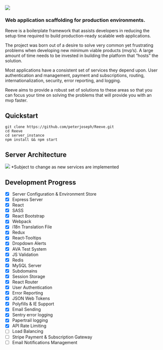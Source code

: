 # ![](https://i.imgur.com/vcNZ9GN.png)

### Web application scaffolding for production environments.

Reeve is a boilerplate framework that assists developers in reducing the setup time required to build production-ready scalable web applications.

The project was born out of a desire to solve very common yet frustrating problems when developing new minimum viable products (mvp’s). A large amount of time needs to be invested in building the platform that “hosts” the solution.

Most applications have a consistent set of services they depend upon. User authentication and management, payment and subscriptions, routing, internationalization, security, error reporting, and logging.

Reeve aims to provide a robust set of solutions to these areas so that you can focus your time on solving the problems that will provide you with an mvp faster.

## Quickstart

```
git clone https://github.com/peterjoseph/Reeve.git
cd Reeve
cd server_instance
npm install && npm start
```

## Server Architecture

![](https://i.imgur.com/662XXKg.png)
\*Subject to change as new services are implemented

## Development Progress

- [x] Server Configuration & Environment Store
- [x] Express Server
- [x] React
- [x] SASS
- [x] React Bootstrap
- [x] Webpack
- [x] i18n Translation File
- [x] Redux
- [x] React-Tooltips
- [x] Dropdown Alerts
- [x] AVA Test System
- [x] JS Validation
- [x] Redis
- [x] MySQL Server
- [x] Subdomains
- [x] Session Storage
- [x] React Router
- [x] User Authentication
- [x] Error Reporting
- [x] JSON Web Tokens
- [x] Polyfills & IE Support
- [x] Email Sending
- [x] Sentry error logging
- [x] Papertrail logging
- [x] API Rate Limiting
- [ ] Load Balancing
- [ ] Stripe Payment & Subscription Gateway
- [ ] Email Notifications Management
